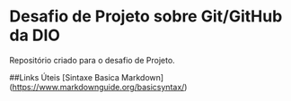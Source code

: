 # Desafio de Projeto sobre Git/GitHub da DIO
Repositório criado para o desafio de Projeto.

##Links Úteis
[Sintaxe Basica Markdown] (https://www.markdownguide.org/basicsyntax/)
